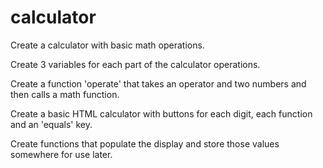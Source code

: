 # calculator

Create a calculator with basic math operations.

Create 3 variables for each part of the calculator operations.

Create a function 'operate' that takes an operator and two numbers and then calls a math function.

Create a basic HTML calculator with buttons for each digit, each function and an 'equals' key.

Create functions that populate the display and store those values somewhere for use later.
